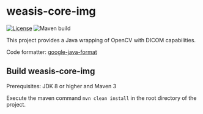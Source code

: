 # weasis-core-img #

[![License](https://img.shields.io/badge/License-EPL%202.0-blue.svg)](https://opensource.org/licenses/EPL-2.0) ![Maven build](https://github.com/nroduit/weasis-core-img/workflows/Maven%20build/badge.svg?branch=master)
 
This project provides a Java wrapping of OpenCV with DICOM capabilities. 

Code formatter: [google-java-format](https://github.com/google/google-java-format) 

## Build weasis-core-img ##

Prerequisites: JDK 8 or higher and Maven 3

Execute the maven command `mvn clean install` in the root directory of the project.

